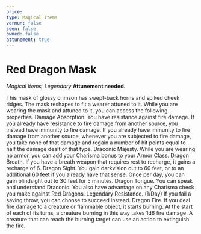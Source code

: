 ```yaml
---
price: 
type: Magical Items
vermun: false
seen: false
owned: false
attunement: true
---
```

# Red Dragon Mask

*Magical Items, Legendary* **Attunement needed.**

This mask of glossy crimson has swept-back horns and spiked cheek ridges. The mask reshapes to fit a wearer attuned to it. While you are wearing the mask and attuned to it, you can access the following properties. Damage Absorption. You have resistance against fire damage. If you already have resistance to fire damage from another source, you instead have immunity to fire damage. If you already have immunity to fire damage from another source, whenever you are subjected to fire damage, you take none of that damage and regain a number of hit points equal to half the damage dealt of that type. Draconic Majesty. While you are wearing no armor, you can add your Charisma bonus to your Armor Class. Dragon Breath. If you have a breath weapon that requires rest to recharge, it gains a recharge of 6. Dragon Sight. You gain darkvision out to 60 feet, or to an additional 60 feet if you already have that sense. Once per day, you can gain blindsight out to 30 feet for 5 minutes. Dragon Tongue. You can speak and understand Draconic. You also have advantage on any Charisma check you make against Red Dragons. Legendary Resistance. (1/Day) If you fail a saving throw, you can choose to succeed instead. Dragon Fire. If you deal fire damage to a creature or flammable object, it starts burning. At the start of each of its turns, a creature burning in this way takes 1d6 fire damage. A creature that can reach the burning target can use an action to extinguish the fire.